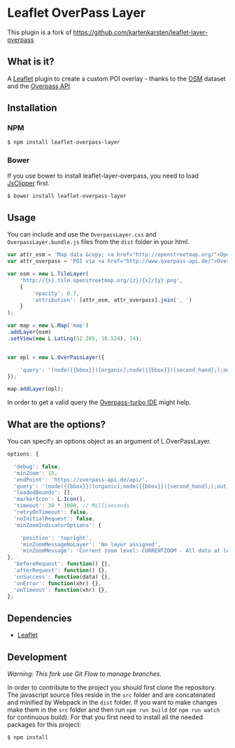# Leaflet OverPass Layer

This plugin is a fork of https://github.com/kartenkarsten/leaflet-layer-overpass

## What is it?
A [Leaflet](http://leafletjs.com/) plugin to create a custom POI overlay - thanks to the [OSM](http://www.openstreetmap.org/) dataset and the [Overpass API](http://overpass-api.de/)


## Installation

### NPM

```bash
$ npm install leaflet-overpass-layer
```

### Bower

If you use bower to install leaflet-layer-overpass, you need to load [JsClipper](https://github.com/mathisonian/JsClipper) first.

```bash
$ bower install leaflet-overpass-layer
```

## Usage

You can include and use the `OverpassLayer.css` and `OverpassLayer.bundle.js` files from the `dist` folder in your html.


```javascript
var attr_osm = 'Map data &copy; <a href="http://openstreetmap.org/">OpenStreetMap</a> contributors';
var attr_overpass = 'POI via <a href="http://www.overpass-api.de/">Overpass API</a>';

var osm = new L.TileLayer(
    'http://{s}.tile.openstreetmap.org/{z}/{x}/{y}.png',
    {
        'opacity': 0.7,
        'attribution': [attr_osm, attr_overpass].join(', ')
    }
);

var map = new L.Map('map')
.addLayer(osm)
.setView(new L.LatLng(52.265, 10.524), 14);


var opl = new L.OverPassLayer({

    'query': '(node({{bbox}})[organic];node({{bbox}})[second_hand];);out qt;',
});

map.addLayer(opl);
```
In order to get a valid query the [Overpass-turbo IDE](http://overpass-turbo.eu/) might help.

## What are the options?
You can specify an options object as an argument of L.OverPassLayer.
```javascript
options: {

  'debug': false,
  'minZoom': 15,
  'endPoint': 'https://overpass-api.de/api/',
  'query': '(node({{bbox}})[organic];node({{bbox}})[second_hand];);out qt;',
  'loadedBounds': [],
  'markerIcon': L.Icon(),
  'timeout': 30 * 1000, // Milliseconds
  'retryOnTimeout': false,
  'noInitialRequest': false,
  'minZoomIndicatorOptions': {

    'position': 'topright',
    'minZoomMessageNoLayer': 'No layer assigned',
    'minZoomMessage': 'Current zoom level: CURRENTZOOM - All data at level: MINZOOMLEVEL'
},
  'beforeRequest': function() {},
  'afterRequest': function() {},
  'onSuccess': function(data) {},
  'onError': function(xhr) {},
  'onTimeout': function(xhr) {},
};
```

## Dependencies

* [Leaflet](https://github.com/Leaflet/Leaflet)

## Development

*Warning: This fork use Git Flow to manage branches.*

In order to contribute to the project you should first clone the repository. The javascript source files
reside in the `src` folder and are concatenated and minified by Webpack in the `dist` folder. If you want to make changes
make them in the `src` folder and then run `npm run build` (or `npm run watch` for continuous build).
For that you first need to install all the needed packages for this project:
```
$ npm install
```
